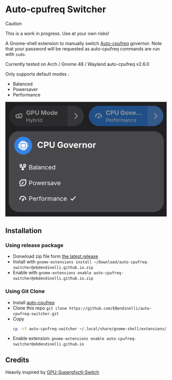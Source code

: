 # Auto-cpufreq Switcher

>[!CAUTION]
> This is a work in progress. Use at your own risks!

A Gnome-shell extension to manually switch [Auto-cpufreq](https://github.com/AdnanHodzic/auto-cpufreq) governor. Note that your password will be requested as auto-cpufreq commands are run with `sudo`.

Currently tested on Arch / Gnome 48 / Wayland
auto-cpufreq v2.6.0

Only supports default modes :
- Balanced
- Powersaver
- Performance

![screenshot example](./img/screenshot.png)

## Installation

### Using release package

- Donwload zip file form [the latest release](https://github.com/EBendinelli/auto-cpufreq-switcher/releases)
- Install with `gnome-extensions install ~/Download/auto-cpufreq-switcher@ebdendinelli.github.io.zip`
- Enable with `gnome-extensions enable auto-cpufreq-switcher@ebdendinelli.github.io.zip`

### Using Git Clone
- Install [auto-cpufreq](https://github.com/AdnanHodzic/auto-cpufreq)
- Clone this repo `git clone https://github.com/EBendinelli/auto-cpufreq-switcher.git`
- Copy 
    ```bash
    cp -rf auto-cpufreq-switcher ~/.local/share/gnome-shell/extensions/auto-cpufreq-switcher@ebdendinelli.github.io
    ```
- Enable extension: `gnome-extensions enable auto-cpufreq-switcher@ebdendinelli.github.io`

## Credits

Heavily inspired by [GPU-Supergfxctl-Switch](https://github.com/chikobara/GPU-Switcher-Supergfxctl/)
